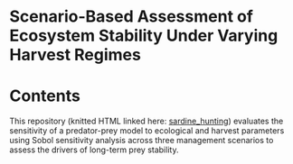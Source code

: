 Scenario-Based Assessment of Ecosystem Stability Under Varying Harvest
Regimes
================

# Contents

This repository (knitted HTML linked here:
[sardine_hunting](https://jadenorli.github.io/eds-230-hw6/code/EDS_230_HW6.html))
evaluates the sensitivity of a predator-prey model to ecological and
harvest parameters using Sobol sensitivity analysis across three
management scenarios to assess the drivers of long-term prey stability.
